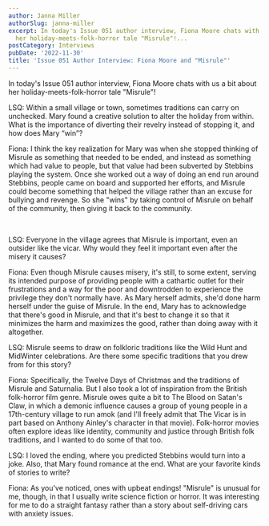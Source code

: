 ```yaml
---
author: Janna Miller
authorSlug: janna-miller
excerpt: In today's Issue 051 author interview, Fiona Moore chats with us a bit about
  her holiday-meets-folk-horror tale "Misrule"!...
postCategory: Interviews
pubDate: '2022-11-30'
title: 'Issue 051 Author Interview: Fiona Moore and "Misrule"'
---
```

In today's Issue 051 author interview, Fiona Moore chats with us a bit about her holiday-meets-folk-horror tale "Misrule"!

LSQ: Within a small village or town, sometimes traditions can carry on unchecked. Mary found a creative solution to alter the holiday from within. What is the importance of diverting their revelry instead of stopping it, and how does Mary “win”?

Fiona: I think the key realization for Mary was when she stopped thinking of Misrule as something that needed to be ended, and instead as something which had value to people, but that value had been subverted by Stebbins playing the system. Once she worked out a way of doing an end run around Stebbins, people came on board and supported her efforts, and Misrule could become something that helped the village rather than an excuse for bullying and revenge. So she "wins" by taking control of Misrule on behalf of the community, then giving it back to the community.

&nbsp;

LSQ: Everyone in the village agrees that Misrule is important, even an outsider like the vicar. Why would they feel it important even after the misery it causes?

Fiona: Even though Misrule causes misery, it's still, to some extent, serving its intended purpose of providing people with a cathartic outlet for their frustrations and a way for the poor and downtrodden to experience the privilege they don't normally have. As Mary herself admits, she'd done harm herself under the guise of Misrule. In the end, Mary has to acknowledge that there's good in Misrule, and that it's best to change it so that it minimizes the harm and maximizes the good, rather than doing away with it altogether.

LSQ: Misrule seems to draw on folkloric traditions like the Wild Hunt and MidWinter celebrations. Are there some specific traditions that you drew from for this story?

Fiona: Specifically, the Twelve Days of Christmas and the traditions of Misrule and Saturnalia. But I also took a lot of inspiration from the British folk-horror film genre. Misrule owes quite a bit to The Blood on Satan's Claw, in which a demonic influence causes a group of young people in a 17th-century village to run amok (and I'll freely admit that The Vicar is in part based on Anthony Ainley's character in that movie). Folk-horror movies often explore ideas like identity, community and justice through British folk traditions, and I wanted to do some of that too.

LSQ: I loved the ending, where you predicted Stebbins would turn into a joke. Also, that Mary found romance at the end. What are your favorite kinds of stories to write?

Fiona: As you've noticed, ones with upbeat endings! "Misrule" is unusual for me, though, in that I usually write science fiction or horror. It was interesting for me to do a straight fantasy rather than a story about self-driving cars with anxiety issues.